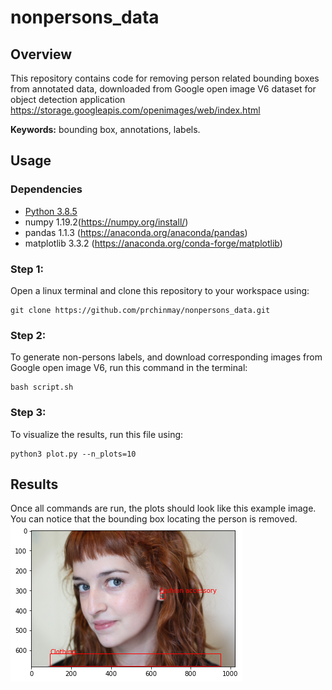 nonpersons_data
=================

## Overview
This repository contains code for removing person related bounding boxes from annotated data, downloaded from Google open image V6 dataset for object detection application https://storage.googleapis.com/openimages/web/index.html 

**Keywords:** bounding box, annotations, labels.

## Usage

### Dependencies

- [Python 3.8.5](https://www.python.org/downloads/)
- numpy 1.19.2(https://numpy.org/install/)
- pandas 1.1.3 (https://anaconda.org/anaconda/pandas)
- matplotlib 3.3.2 (https://anaconda.org/conda-forge/matplotlib)

### Step 1: 

Open a linux terminal and clone this repository to your workspace using:
```
git clone https://github.com/prchinmay/nonpersons_data.git

```
### Step 2:

To generate non-persons labels, and download corresponding images from Google open image V6, run this command in the terminal:
```
bash script.sh

```
### Step 3:
To visualize the results, run this file using:
```
python3 plot.py --n_plots=10

```
## Results

Once all commands are run, the plots should look like this example image. You can notice that the bounding box locating the person is removed.
![result](pics/result.png)
